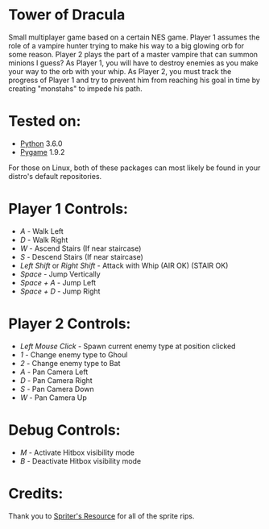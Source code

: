 Tower of Dracula
================

Small multiplayer game based on a certain NES game. Player 1 assumes the role of a vampire hunter trying to make his way to a big glowing orb for some reason. Player 2 plays the part of a master vampire that can summon minions I guess? As Player 1, you will have to destroy enemies as you make your way to the orb with your whip. As Player 2, you must track the progress of Player 1 and try to prevent him from reaching his goal in time by creating "monstahs" to impede his path.

Tested on:
==========

- [Python](http://www.python.org/) 3.6.0
- [Pygame](http://www.pygame.org/) 1.9.2

For those on Linux, both of these packages can most likely be found in your distro's default repositories.

Player 1 Controls:
==================

- _A_ - Walk Left
- _D_ - Walk Right
- _W_ - Ascend Stairs (If near staircase)
- _S_ - Descend Stairs (If near staircase)
- _Left Shift_ or _Right Shift_ - Attack with Whip (AIR OK) (STAIR OK)
- _Space_ - Jump Vertically
- _Space + A_ - Jump Left
- _Space + D_ - Jump Right


Player 2 Controls:
==================

- _Left Mouse Click_ - Spawn current enemy type at position clicked
- _1_ - Change enemy type to Ghoul
- _2_ - Change enemy type to Bat
- _A_ - Pan Camera Left
- _D_ - Pan Camera Right
- _S_ - Pan Camera Down
- _W_ - Pan Camera Up


Debug Controls:
===============

- _M_ - Activate Hitbox visibility mode
- _B_ - Deactivate Hitbox visibility mode

Credits:
========

Thank you to [Spriter's Resource](http://www.spriters-resource.com/) for all of the sprite rips.
